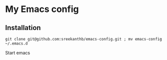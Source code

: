 # My Emacs config

## Installation

```git clone git@github.com:sreekanthb/emacs-config.git ; mv emacs-config ~/.emacs.d```

Start emacs
